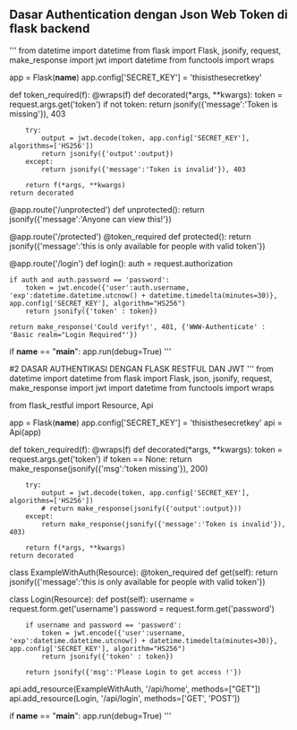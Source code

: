 ## Dasar Authentication dengan Json Web Token di flask backend

'''
from datetime import datetime
from flask import Flask, jsonify, request, make_response
import jwt
import datetime
from functools import wraps

app = Flask(**name**)
app.config['SECRET_KEY'] = 'thisisthesecretkey'

def token_required(f):
@wraps(f)
def decorated(\*args, \*\*kwargs):
token = request.args.get('token')
if not token:
return jsonify({'message':'Token is missing'}), 403

        try:
            output = jwt.decode(token, app.config['SECRET_KEY'], algorithms=['HS256'])
            return jsonify({'output':output})
        except:
            return jsonify({'message':'Token is invalid'}), 403

        return f(*args, **kwargs)
    return decorated

@app.route('/unprotected')
def unprotected():
return jsonify({'message':'Anyone can view this!'})

@app.route('/protected')
@token_required
def protected():
return jsonify({'message':'this is only available for people with valid token'})

@app.route('/login')
def login():
auth = request.authorization

    if auth and auth.password == 'password':
        token = jwt.encode({'user':auth.username, 'exp':datetime.datetime.utcnow() + datetime.timedelta(minutes=30)}, app.config['SECRET_KEY'], algorithm="HS256")
        return jsonify({'token' : token})

    return make_response('Could verify!', 401, {'WWW-Authenticate' : 'Basic realm="Login Required"'})

if **name** == "**main**":
app.run(debug=True)
'''

#2 DASAR AUTHENTIKASI DENGAN FLASK RESTFUL DAN JWT
'''
from datetime import datetime
from flask import Flask, json, jsonify, request, make_response
import jwt
import datetime
from functools import wraps

from flask_restful import Resource, Api

app = Flask(**name**)
app.config['SECRET_KEY'] = 'thisisthesecretkey'
api = Api(app)

def token_required(f):
@wraps(f)
def decorated(\*args, \*\*kwargs):
token = request.args.get('token')
if token == None:
return make_response(jsonify({'msg':'token missing'}), 200)

        try:
            output = jwt.decode(token, app.config['SECRET_KEY'], algorithms=['HS256'])
            # return make_response(jsonify({'output':output}))
        except:
            return make_response(jsonify({'message':'Token is invalid'}), 403)

        return f(*args, **kwargs)
    return decorated

class ExampleWithAuth(Resource):
@token_required
def get(self):
return jsonify({'message':'this is only available for people with valid token'})

class Login(Resource):
def post(self):
username = request.form.get('username')
password = request.form.get('password')

        if username and password == 'password':
            token = jwt.encode({'user':username, 'exp':datetime.datetime.utcnow() + datetime.timedelta(minutes=30)}, app.config['SECRET_KEY'], algorithm="HS256")
            return jsonify({'token' : token})

        return jsonify({'msg':'Please Login to get access !'})

api.add_resource(ExampleWithAuth, '/api/home', methods=["GET"])
api.add_resource(Login, '/api/login', methods=['GET', 'POST'])

if **name** == "**main**":
app.run(debug=True)
'''
